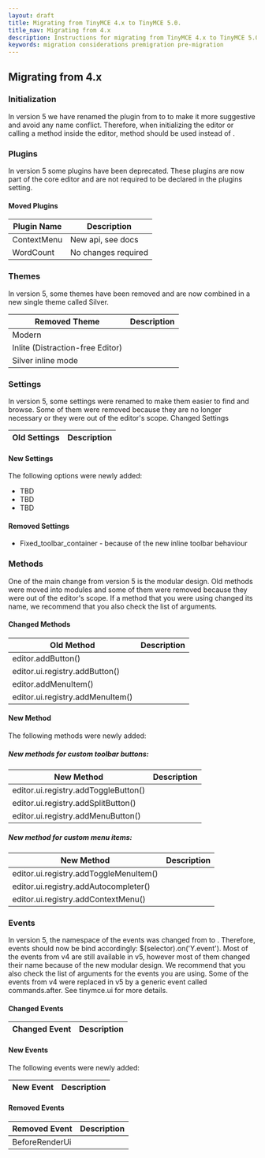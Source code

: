 ```yaml
---
layout: draft
title: Migrating from TinyMCE 4.x to TinyMCE 5.0.
title_nav: Migrating from 4.x
description: Instructions for migrating from TinyMCE 4.x to TinyMCE 5.0.
keywords: migration considerations premigration pre-migration
---
```


## Migrating from 4.x

### Initialization

In version 5 we have renamed the plugin from <X>  to <y>  to make it more suggestive and avoid any name conflict. Therefore, when initializing the editor or calling a method inside the editor, <y> method should be used instead of <x>.

### Plugins

In version 5 some plugins have been deprecated.  These plugins are now part of the core editor and are not required to be declared in the plugins setting.

#### Moved Plugins

| **Plugin Name** | **Description** |
| ---------- | ------------------------- |
|ContextMenu | New api, see docs |
| WordCount | No changes required |

### Themes

In version 5, some themes have been removed and are now combined in a new single theme called Silver.

| **Removed Theme** | **Description** |
| ------------ | ------------- |
| Modern |  |
| Inlite (Distraction-free Editor) |  |
| Silver inline mode |  |

### Settings

In version 5, some settings were renamed to make them easier to find and browse. Some of them were removed because they are no longer necessary or they were out of the editor's scope.
Changed Settings

| **Old Settings** |  **Description**|
| ---------------- | ---------------- |

#### New Settings

The following options were newly added:

* TBD
* TBD
* TBD

#### Removed Settings

* Fixed_toolbar_container - because of the new inline toolbar behaviour

### Methods

One of the main change from version 5 is the modular design. Old methods were moved into modules and some of them were removed because they were out of the editor's scope. If a method that you were using changed its name, we recommend that you also check the list of arguments.

#### Changed Methods

| **Old Method** | **Description** |
| ----------- | -------------- |
| editor.addButton() |  |
| editor.ui.registry.addButton() |  |
| editor.addMenuItem() |  |
| editor.ui.registry.addMenuItem() |  |

#### New Method

The following methods were newly added:

##### New methods for custom toolbar buttons:

| **New Method** | **Description** |
| ----------- | -------------- |
| editor.ui.registry.addToggleButton()|  |
| editor.ui.registry.addSplitButton() |  |
| editor.ui.registry.addMenuButton() |  |

##### New method for custom menu items:

| **New Method** | **Description** |
| ----------- | -------------- |
| editor.ui.registry.addToggleMenuItem() |  |
| editor.ui.registry.addAutocompleter() |  |
| editor.ui.registry.addContextMenu() |  |

### Events

In version 5, the namespace of the events was changed from <X> to <Y>. Therefore, events should now be bind accordingly: $(selector).on('Y.event'). Most of the events from v4 are still available in v5, however most of them changed their name because of the new modular design. We recommend that you also check the list of arguments for the events you are using.
Some of the events from v4 were replaced in v5 by a generic event called commands.after. See tinymce.ui for more details.

#### Changed Events

| **Changed Event** | **Description**|
| ----------------- | -------------- |

#### New Events

The following events were newly added:

| **New Event** |  **Description**|
| ------------- | --------------- |


#### Removed Events

| **Removed Event** | **Description**|
| ----------------- | -------------- |
| BeforeRenderUi |  |
